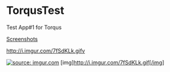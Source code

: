 # TorqusTest

Test App#1 for Torqus

[Screenshots](http://i.imgur.com/7fSdKLk.gifv)

http://i.imgur.com/7fSdKLk.gifv

<a href="http://imgur.com/7fSdKLk"><img src="http://i.imgur.com/7fSdKLk.gif" title="source: imgur.com" /></a>
[img]http://i.imgur.com/7fSdKLk.gif[/img]

